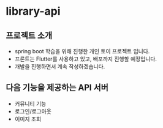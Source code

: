 # library-api

## 프로젝트 소개
- spring boot 학습을 위해 진행한 개인 토이 프로젝트 입니다.
- 프론트는 Flutter를 사용하고 있고, 배포까지 진행할 예정입니다.
- 개발을 진행하면서 계속 작성하겠습니다.

## 다음 기능을 제공하는 API 서버
- 커뮤니티 기능
- 로그인/로그아웃
- 이미지 조회
